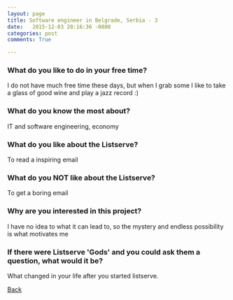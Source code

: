 ```yaml
---
layout: page
title: Software engineer in Belgrade, Serbia - 3
date:   2015-12-03 20:16:36 -0800
categories: post
comments: True

---
```


### What do you like to do in your free time?
<p>I do not have much free time these days, but when I grab some I like to take a glass of good wine and play a jazz record :)</p>

### What do you know the most about?
<p>IT and software engineering, economy</p>

### What do you like about the Listserve?
<p>To read a inspiring email</p>

### What do you NOT like about the Listserve?
<p>To get a boring email</p>

### Why are you interested in this project?
<p>I have no idea to what it can lead to, so the mystery and endless possibility is what motivates me</p>

### If there were Listserve 'Gods' and you could ask them a question, what would it be?
<p>What changed in your life after you started listserve.</p>

[Back][1]

[1]: /responders/all
